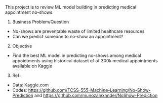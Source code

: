 This project is to review ML model building in predicting medical appointment no-shows

1. Business Problem/Question
- No-shows are preventable waste of limited healthcare resources
- Can we predict someone to no-show an appointment?

2. Objective
- Find the best ML model in predicting no-shows among medical appointments using historical dataset of of 300k medical appointments available on Kaggle

3. Ref:  
- Data: Kaggle.com
- Codes: https://github.com/TCSS-555-Machine-Learning/No-Show-Prediction and https://github.com/munozalexander/NoShow-Prediction

